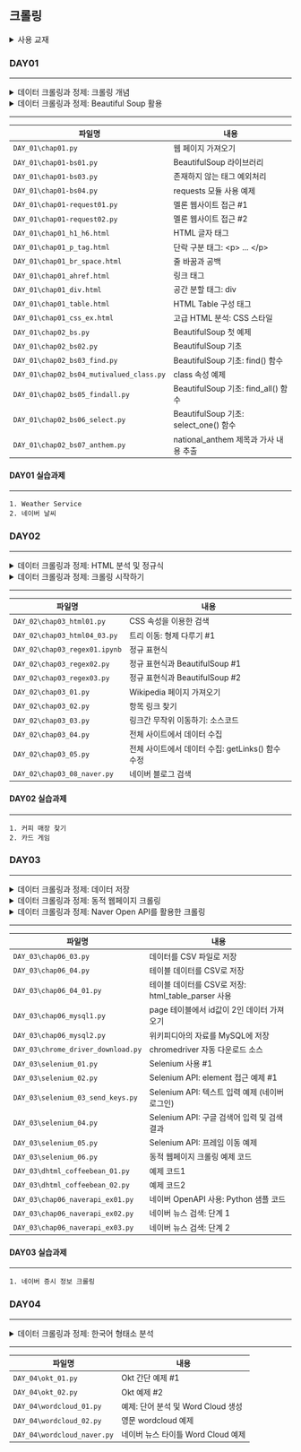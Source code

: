## 크롤링

<details>
<summary>사용 교재</summary>

![](./images/파이썬으로%20웹%20크롤러%20만들기.png)

</details>

### DAY01

---

<details>
<summary> 데이터 크롤링과 정제: 크롤링 개념 </summary>

> -   웹 스크레이핑과 웹 크롤링 개념
> -   Beautiful Soup 소개
> -   HTML 구성 및 태그
> -   CSS 구성

</details>
<details>
<summary> 데이터 크롤링과 정제: Beautiful Soup 활용 </summary>

> -   Beautiful Soup 라이브러리 기초
> -   Beautiful Soup의 함수 활용

</details>

---

| 파일명                                   | 내용                                  |
| ---------------------------------------- | ------------------------------------- |
| `DAY_01\chap01.py`                       | 웹 페이지 가져오기                    |
| `DAY_01\chap01-bs01.py`                  | BeautifulSoup 라이브러리              |
| `DAY_01\chap01-bs03.py`                  | 존재하지 않는 태그 예외처리           |
| `DAY_01\chap01-bs04.py`                  | requests 모듈 사용 예제               |
| `DAY_01\chap01-request01.py`             | 멜론 웹사이트 접근 #1                 |
| `DAY_01\chap01-request02.py`             | 멜론 웹사이트 접근 #2                 |
| `DAY_01\chap01_h1_h6.html`               | HTML 글자 태그                        |
| `DAY_01\chap01_p_tag.html`               | 단락 구분 태그: \<p> ... \</p>        |
| `DAY_01\chap01_br_space.html`            | 줄 바꿈과 공백                        |
| `DAY_01\chap01_ahref.html`               | 링크 태그                             |
| `DAY_01\chap01_div.html`                 | 공간 분할 태그: div                   |
| `DAY_01\chap01_table.html`               | HTML Table 구성 태그                  |
| `DAY_01\chap01_css_ex.html`              | 고급 HTML 분석: CSS 스타일            |
| `DAY_01\chap02_bs.py`                    | BeautifulSoup 첫 예제                 |
| `DAY_01\chap02_bs02.py`                  | BeautifulSoup 기초                    |
| `DAY_01\chap02_bs03_find.py`             | BeautifulSoup 기초: find() 함수       |
| `DAY_01\chap02_bs04_mutivalued_class.py` | class 속성 예제                       |
| `DAY_01\chap02_bs05_findall.py`          | BeautifulSoup 기초: find_all() 함수   |
| `DAY_01\chap02_bs06_select.py`           | BeautifulSoup 기초: select_one() 함수 |
| `DAY_01\chap02_bs07_anthem.py`           | national_anthem 제목과 가사 내용 추출 |

#### DAY01 실습과제

---

    1. Weather Service
    2. 네이버 날씨

### DAY02

---

<details>
<summary> 데이터 크롤링과 정제: HTML 분석 및 정규식 </summary>

> -   HTML 분석
> -   정규 표현식

</details>
<details>
<summary> 데이터 크롤링과 정제: 크롤링 시작하기 </summary>

> -   단일 도메인 내의 이동
> -   전체 사이트 크롤링
> -   인터넷 크롤링

</details>

---

| 파일명                        | 내용                                              |
| ----------------------------- | ------------------------------------------------- |
| `DAY_02\chap03_html01.py`     | CSS 속성을 이용한 검색                            |
| `DAY_02\chap03_html04_03.py`  | 트리 이동: 형제 다루기 #1                         |
| `DAY_02\chap03_regex01.ipynb` | 정규 표현식                                       |
| `DAY_02\chap03_regex02.py`    | 정규 표현식과 BeautifulSoup #1                    |
| `DAY_02\chap03_regex03.py`    | 정규 표현식과 BeautifulSoup #2                    |
| `DAY_02\chap03_01.py`         | Wikipedia 페이지 가져오기                         |
| `DAY_02\chap03_02.py`         | 항목 링크 찾기                                    |
| `DAY_02\chap03_03.py`         | 링크간 무작위 이동하기: 소스코드                  |
| `DAY_02\chap03_04.py`         | 전체 사이트에서 데이터 수집                       |
| `DAY_02\chap03_05.py`         | 전체 사이트에서 데이터 수집: getLinks() 함수 수정 |
| `DAY_02\chap03_08_naver.py`   | 네이버 블로그 검색                                |

#### DAY02 실습과제

---

    1. 커피 매장 찾기
    2. 카드 게임

### DAY03

---

<details>
<summary> 데이터 크롤링과 정제: 데이터 저장 </summary>

> -   미디어 파일
> -   데이터를 CSV로 저장
> -   MySQL

</details>
<details>
<summary> 데이터 크롤링과 정제: 동적 웹페이지 크롤링 </summary>

> -   동적 웹페이지 크롤링 준비
> -   동적 웹페이지 크롤링

</details>
<details>
<summary> 데이터 크롤링과 정제: Naver Open API를 활용한 크롤링 </summary>

> -   Naver Open API 신청하기
> -   Open API를 활용한 크롤링

</details>

---

| 파일명                             | 내용                                               |
| ---------------------------------- | -------------------------------------------------- |
| `DAY_03\chap06_03.py`              | 데이터를 CSV 파일로 저장                           |
| `DAY_03\chap06_04.py`              | 테이블 데이터를 CSV로 저장                         |
| `DAY_03\chap06_04_01.py`           | 테이블 데이터를 CSV로 저장: html_table_parser 사용 |
| `DAY_03\chap06_mysql1.py`          | page 테이블에서 id값이 2인 데이터 가져오기         |
| `DAY_03\chap06_mysql2.py`          | 위키피디아의 자료를 MySQL에 저장                   |
| `DAY_03\chrome_driver_download.py` | chromedriver 자동 다운로드 소스                    |
| `DAY_03\selenium_01.py`            | Selenium 사용 #1                                   |
| `DAY_03\selenium_02.py`            | Selenium API: element 접근 예제 #1                 |
| `DAY_03\selenium_03_send_keys.py`  | Selenium API: 텍스트 입력 예제 (네이버 로그인)     |
| `DAY_03\selenium_04.py`            | Selenium API: 구글 검색어 입력 및 검색 결과        |
| `DAY_03\selenium_05.py`            | Selenium API: 프레임 이동 예제                     |
| `DAY_03\selenium_06.py`            | 동적 웹페이지 크롤링 예제 코드                     |
| `DAY_03\dhtml_coffeebean_01.py`    | 예제 코드1                                         |
| `DAY_03\dhtml_coffeebean_02.py`    | 예제 코드2                                         |
| `DAY_03\chap06_naverapi_ex01.py`   | 네이버 OpenAPI 사용: Python 샘플 코드              |
| `DAY_03\chap06_naverapi_ex02.py`   | 네이버 뉴스 검색: 단계 1                           |
| `DAY_03\chap06_naverapi_ex03.py`   | 네이버 뉴스 검색: 단계 2                           |

#### DAY03 실습과제

---

    1. 네이버 증시 정보 크롤링

### DAY04

---

<details>
<summary> 데이터 크롤링과 정제: 한국어 형태소 분석 </summary>

> -   자연어 처리
> -   크롤링 및 WordCloud 생성

</details>

---

| 파일명                      | 내용                               |
| --------------------------- | ---------------------------------- |
| `DAY_04\okt_01.py`          | Okt 간단 예제 #1                   |
| `DAY_04\okt_02.py`          | Okt 예제 #2                        |
| `DAY_04\wordcloud_01.py`    | 예제: 단어 분석 및 Word Cloud 생성 |
| `DAY_04\wordcloud_02.py`    | 영문 wordcloud 예제                |
| `DAY_04\wordcloud_naver.py` | 네이버 뉴스 타이틀 Word Cloud 예제 |
